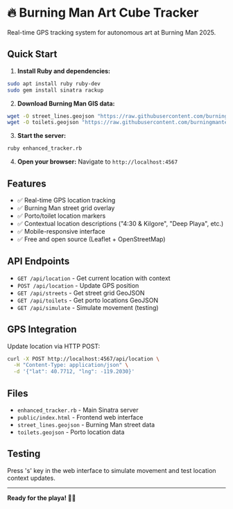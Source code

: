 # 🔥 Burning Man Art Cube Tracker

Real-time GPS tracking system for autonomous art at Burning Man 2025.

## Quick Start

1. **Install Ruby and dependencies:**
```bash
sudo apt install ruby ruby-dev
sudo gem install sinatra rackup
```

2. **Download Burning Man GIS data:**
```bash
wget -O street_lines.geojson "https://raw.githubusercontent.com/burningmantech/innovate-GIS-data/refs/heads/master/2025/GeoJSON/street_lines.geojson"
wget -O toilets.geojson "https://raw.githubusercontent.com/burningmantech/innovate-GIS-data/refs/heads/master/2025/GeoJSON/toilets.geojson"
```

3. **Start the server:**
```bash
ruby enhanced_tracker.rb
```

4. **Open your browser:**
Navigate to `http://localhost:4567`

## Features

- ✅ Real-time GPS location tracking
- ✅ Burning Man street grid overlay
- ✅ Porto/toilet location markers  
- ✅ Contextual location descriptions ("4:30 & Kilgore", "Deep Playa", etc.)
- ✅ Mobile-responsive interface
- ✅ Free and open source (Leaflet + OpenStreetMap)

## API Endpoints

- `GET /api/location` - Get current location with context
- `POST /api/location` - Update GPS position
- `GET /api/streets` - Get street grid GeoJSON
- `GET /api/toilets` - Get porto locations GeoJSON
- `GET /api/simulate` - Simulate movement (testing)

## GPS Integration

Update location via HTTP POST:
```bash
curl -X POST http://localhost:4567/api/location \
  -H "Content-Type: application/json" \
  -d '{"lat": 40.7712, "lng": -119.2030}'
```

## Files

- `enhanced_tracker.rb` - Main Sinatra server
- `public/index.html` - Frontend web interface
- `street_lines.geojson` - Burning Man street data
- `toilets.geojson` - Porto location data

## Testing

Press 's' key in the web interface to simulate movement and test location context updates.

---

**Ready for the playa! 🎨🔥**

